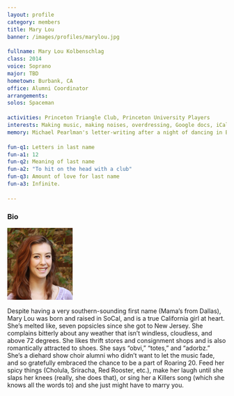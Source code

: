```yaml
---
layout: profile
category: members
title: Mary Lou
banner: /images/profiles/marylou.jpg

fullname: Mary Lou Kolbenschlag
class: 2014
voice: Soprano
major: TBD
hometown: Burbank, CA
office: Alumni Coordinator
arrangements: 
solos: Spaceman

activities: Princeton Triangle Club, Princeton University Players
interests: Making music, making noises, overdressing, Google docs, iCal, memes, reminding everyone west coast = best coast
memory: Michael Pearlman's letter-writing after a night of dancing in Bermuda

fun-q1: Letters in last name
fun-a1: 12
fun-q2: Meaning of last name
fun-a2: "To hit on the head with a club"
fun-q3: Amount of love for last name
fun-a3: Infinite.

---
```


### Bio

![Mary Lou](/images/members/current/marylou.jpg)

Despite having a very southern-sounding first name (Mama’s from
Dallas), Mary Lou was born and raised in SoCal, and is a true
California girl at heart. She’s melted like, seven popsicles since she
got to New Jersey. She complains bitterly about any weather that isn’t
windless, cloudless, and above 72 degrees. She likes thrift stores and
consignment shops and is also romantically attracted to shoes. She
says “obvi,” “totes,” and “adorbz.” She’s a diehard show choir alumni
who didn’t want to let the music fade, and so gratefully embraced the
chance to be a part of Roaring 20. Feed her spicy things (Cholula,
Sriracha, Red Rooster, etc.), make her laugh until she slaps her knees
(really, she does that), or sing her a Killers song (which she knows
all the words to) and she just might have to marry you.
